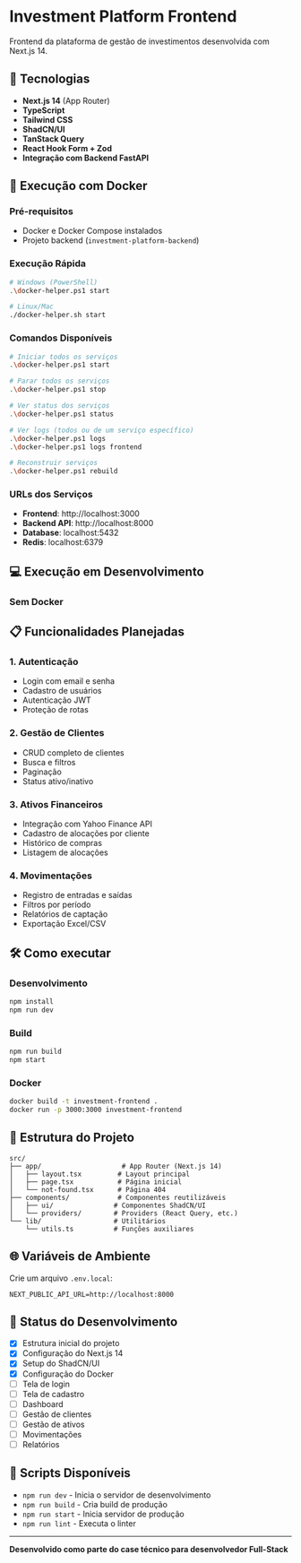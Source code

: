 # Investment Platform Frontend

Frontend da plataforma de gestão de investimentos desenvolvida com Next.js 14.

## 🚀 Tecnologias

- **Next.js 14** (App Router)
- **TypeScript**
- **Tailwind CSS**
- **ShadCN/UI**
- **TanStack Query**
- **React Hook Form + Zod**
- **Integração com Backend FastAPI**

## 🐳 Execução com Docker

### Pré-requisitos
- Docker e Docker Compose instalados
- Projeto backend (`investment-platform-backend`)

### Execução Rápida
```bash
# Windows (PowerShell)
.\docker-helper.ps1 start

# Linux/Mac
./docker-helper.sh start
```

### Comandos Disponíveis
```bash
# Iniciar todos os serviços
.\docker-helper.ps1 start

# Parar todos os serviços
.\docker-helper.ps1 stop

# Ver status dos serviços
.\docker-helper.ps1 status

# Ver logs (todos ou de um serviço específico)
.\docker-helper.ps1 logs
.\docker-helper.ps1 logs frontend

# Reconstruir serviços
.\docker-helper.ps1 rebuild
```

### URLs dos Serviços
- **Frontend**: http://localhost:3000
- **Backend API**: http://localhost:8000
- **Database**: localhost:5432
- **Redis**: localhost:6379

## 💻 Execução em Desenvolvimento

### Sem Docker

## 📋 Funcionalidades Planejadas

### 1. Autenticação
- Login com email e senha
- Cadastro de usuários
- Autenticação JWT
- Proteção de rotas

### 2. Gestão de Clientes
- CRUD completo de clientes
- Busca e filtros
- Paginação
- Status ativo/inativo

### 3. Ativos Financeiros
- Integração com Yahoo Finance API
- Cadastro de alocações por cliente
- Histórico de compras
- Listagem de alocações

### 4. Movimentações
- Registro de entradas e saídas
- Filtros por período
- Relatórios de captação
- Exportação Excel/CSV

## 🛠️ Como executar

### Desenvolvimento

```bash
npm install
npm run dev
```

### Build

```bash
npm run build
npm start
```

### Docker

```bash
docker build -t investment-frontend .
docker run -p 3000:3000 investment-frontend
```

## 📁 Estrutura do Projeto

```
src/
├── app/                    # App Router (Next.js 14)
│   ├── layout.tsx         # Layout principal
│   ├── page.tsx           # Página inicial
│   └── not-found.tsx      # Página 404
├── components/            # Componentes reutilizáveis
│   ├── ui/               # Componentes ShadCN/UI
│   └── providers/        # Providers (React Query, etc.)
└── lib/                  # Utilitários
    └── utils.ts          # Funções auxiliares
```

## 🌐 Variáveis de Ambiente

Crie um arquivo `.env.local`:

```env
NEXT_PUBLIC_API_URL=http://localhost:8000
```

## 📝 Status do Desenvolvimento

- [x] Estrutura inicial do projeto
- [x] Configuração do Next.js 14
- [x] Setup do ShadCN/UI
- [x] Configuração do Docker
- [ ] Tela de login
- [ ] Tela de cadastro
- [ ] Dashboard
- [ ] Gestão de clientes
- [ ] Gestão de ativos
- [ ] Movimentações
- [ ] Relatórios

## 🔧 Scripts Disponíveis

- `npm run dev` - Inicia o servidor de desenvolvimento
- `npm run build` - Cria build de produção
- `npm run start` - Inicia servidor de produção
- `npm run lint` - Executa o linter

---

**Desenvolvido como parte do case técnico para desenvolvedor Full-Stack**
